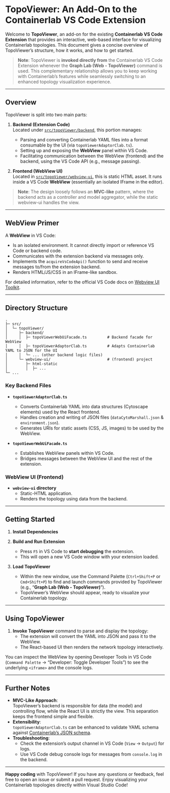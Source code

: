 # TopoViewer: An Add-On to the Containerlab VS Code Extension

Welcome to **TopoViewer**, an add-on for the existing **Containerlab VS Code Extension** that provides an interactive, web-based interface for visualizing Containerlab topologies. This document gives a concise overview of TopoViewer’s structure, how it works, and how to get started.

> **Note**: TopoViewer is **invoked directly from** the Containerlab VS Code Extension whenever the **Graph Lab (Web - TopoViewer)** command is used. This complementary relationship allows you to keep working with Containerlab’s features while seamlessly switching to an enhanced topology visualization experience.

---

## Overview

TopoViewer is split into two main parts:

1. **Backend (Extension Code)**  
   Located under [`src/topoViewer/backend`](./src/topoViewer/backend), this portion manages:
   - Parsing and converting Containerlab YAML files into a format consumable by the UI (via `topoViewerAdaptorClab.ts`).
   - Setting up and exposing the **WebView** panel within VS Code.
   - Facilitating communication between the WebView (frontend) and the backend, using the VS Code API (e.g., message passing).

2. **Frontend (WebView UI)**  
   Located in [`src/topoViewer/webview-ui`](./src/topoViewer/webview-ui), this is static HTML asset. It runs inside a VS Code **WebView** (essentially an isolated IFrame in the editor). 

> **Note**: The design loosely follows an **MVC-like** pattern, where the backend acts as a controller and model aggregator, while the static webview-ui handles the view.

---

## WebView Primer

A **WebView** in VS Code:

- Is an isolated environment. It cannot directly import or reference VS Code or backend code.  
- Communicates with the extension backend via messages only.  
- Implements the `acquireVsCodeApi()` function to send and receive messages to/from the extension backend. 
- Renders HTML/JS/CSS in an IFrame-like sandbox.  

For detailed information, refer to the official VS Code docs on [Webview UI Toolkit](https://code.visualstudio.com/api/extension-guides/webview).

---

## Directory Structure

```
.
├─ src/
│  └─ topoViewer/
│     ├─ backend/
│     │  ├─ topoViewerWebUiFacade.ts         # Backend facade for WebView
│     │  ├─ topoViewerAdaptorClab.ts         # Adapts Containerlab YAML to JSON for the UI
│     │  └─ ... (other backend logic files)
│     └─ webview-ui/                         # (frontend) project
│        ├─ html-static
│        │  ├─ ...
└─ ...
```

### Key Backend Files

- **`topoViewerAdaptorClab.ts`**  
  - Converts Containerlab YAML into data structures (Cytoscape elements) used by the React frontend.  
  - Handles creation and writing of JSON files (`dataCytoMarshall.json` & `environment.json`).  
  - Generates URIs for static assets (CSS, JS, images) to be used by the WebView.

- **`topoViewerWebUiFacade.ts`**  
  - Establishes WebView panels within VS Code.  
  - Bridges messages between the WebView UI and the rest of the extension.

### WebView UI (Frontend)

- **`webview-ui` directory**  
  - Static-HTML application.
  - Renders the topology using data from the backend.  

---

## Getting Started

1. **Install Dependencies**  
   
2. **Build and Run Extension**  
   - Press `F5` in VS Code to **start debugging** the extension.
   - This will open a new VS Code window with your extension loaded.

3. **Load TopoViewer**  
   - Within the new window, use the Command Palette (`Ctrl+Shift+P` or `Cmd+Shift+P`) to find and launch commands provided by TopoViewer (e.g., “**Graph Lab (Web - TopoViewer)**”).  
   - TopoViewer’s WebView should appear, ready to visualize your Containerlab topology.

---

## Using TopoViewer

1. **Invoke TopoViewer** command to parse and display the topology:
   - The extension will convert the YAML into JSON and pass it to the WebView.
   - The React-based UI then renders the network topology interactively.

You can inspect the WebView by opening Developer Tools in VS Code (`Command Palette` → “Developer: Toggle Developer Tools”) to see the underlying `<iframe>` and the console logs.

---

## Further Notes

- **MVC-Like Approach**:  
  TopoViewer’s backend is responsible for data (the model) and controlling flow, while the React UI is strictly the view. This separation keeps the frontend simple and flexible.
- **Extensibility**:  
  `topoViewerAdaptorClab.ts` can be enhanced to validate YAML schema against [Containerlab’s JSON schema](https://github.com/srl-labs/containerlab/blob/e3a324a45032792258d92b8d3625fd108bdaeb9c/schemas/clab.schema.json).
- **Troubleshooting**:  
  - Check the extension’s output channel in VS Code (`View` → `Output`) for logs.  
  - Use VS Code debug console logs for messages from `console.log` in the backend.

---

**Happy coding** with TopoViewer! If you have any questions or feedback, feel free to open an issue or submit a pull request. Enjoy visualizing your Containerlab topologies directly within Visual Studio Code!